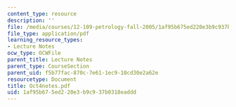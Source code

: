 ```yaml
---
content_type: resource
description: ''
file: /media/courses/12-109-petrology-fall-2005/1af95b675ed220e3b9c937b0318eaddd_Oct4notes.pdf
file_type: application/pdf
learning_resource_types:
- Lecture Notes
ocw_type: OCWFile
parent_title: Lecture Notes
parent_type: CourseSection
parent_uid: f5b77fac-870c-7e61-1ec9-10cd30e2a62e
resourcetype: Document
title: Oct4notes.pdf
uid: 1af95b67-5ed2-20e3-b9c9-37b0318eaddd
---
```

